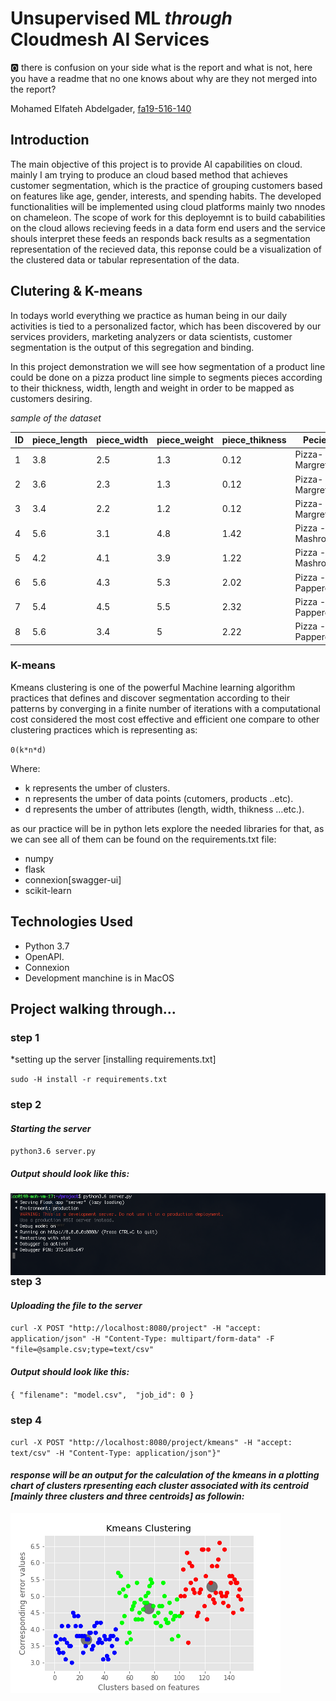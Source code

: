 # Unsupervised ML *through* Cloudmesh AI Services

:o2: there is confusion on your side what is the report and what is not, here you have a readme that no one knows about why are they not merged into the report?

Mohamed Elfateh Abdelgader, [fa19-516-140](https://github.com/cloudmesh-community/fa19-516-140)


## Introduction  

The main objective of this project is to provide AI capabilities on cloud. mainly I am trying to produce an cloud based method that achieves customer segmentation, which is the practice of grouping customers based on features like age, gender, interests, and spending habits. The developed functionalities will be implemented using cloud platforms mainly two nnodes on chameleon. The scope of work for this deployemnt is to build cababilities on the cloud allows recieving feeds in a data form end users and the service shouls interpret these feeds an responds back results as a segmentation representation of the recieved data, this reponse could be a visualization of the clustered data or tabular representation of the data. 

## Clutering & K-means
In todays world everything we practice as human being in our daily activities is tied to a personalized factor, which has been discovered by our services providers, marketing analyzers or data scientists, customer segmentation is the output of this segregation and binding.

In this project demonstration we will see how segmentation of a product line could be done on a pizza product line simple to segments pieces according to their thickness, width, length and weight in order to be mapped as customers desiring. 

*sample of the dataset*


|ID |piece_length|piece_width|piece_weight|piece_thikness|Pecies|
|---|---|---|---|---|---|
|1|3.8|2.5|1.3|0.12|Pizza-Margreta|
|2|3.6|2.3|1.3|0.12|Pizza-Margreta|
|3|3.4|2.2|1.2|0.12|Pizza-Margreta|
|4|5.6|3.1|4.8|1.42|Pizza - Mashroom|
|5|4.2|4.1|3.9|1.22|Pizza - Mashroom|
|6|5.6|4.3|5.3|2.02|Pizza -Papperoin|
|7|5.4|4.5|5.5|2.32|Pizza -Papperoin|
|8|5.6|3.4|5|2.22|Pizza -Papperoin|




### K-means

Kmeans clustering is one of the powerful Machine learning algorithm practices that defines and discover segmentation according to their patterns by converging in a finite number of iterations with a computational cost considered the most cost effective and efficient one compare to other clustering practices which is representing as:

`0(k*n*d)` 

Where:

* k represents  the umber of clusters.
* n represents  the umber of data points (cutomers, products ..etc).
* d represents  the umber of attributes (length, width, thikness …etc.).

as our practice will be in python lets explore the needed libraries for that, as we can see all of them can be found on the requirements.txt file:

* numpy
* flask
* connexion[swagger-ui]
* scikit-learn


## Technologies Used 

* Python 3.7
* OpenAPI.
* Connexion
* Development manchine is in MacOS 

## Project walking through...


### step 1
*setting up the server [installing requirements.txt]

`sudo -H install -r requirements.txt`

### step 2

#### *Starting the server*

`python3.6 server.py`

##### *Output should look like this:*
	
<img src="results/Sserver.png"
     alt="Server start"
     style="float: left; margin-right: 10px;" />


### step 3
#### *Uploading the file to the server*

`curl -X POST "http://localhost:8080/project" -H "accept: application/json" -H "Content-Type: multipart/form-data" -F "file=@sample.csv;type=text/csv"`

#### *Output should look like this:*

`{
  "filename": "model.csv", 
  "job_id": 0
}`

### step 4

`curl -X POST "http://localhost:8080/project/kmeans" -H "accept: text/csv" -H "Content-Type: application/json"}"
`

#### *response will be an output for the calculation of the kmeans in a plotting chart of clusters rpresenting each cluster associated with its centroid [mainly three clusters and three centroids] as followin:*

<img src="results/kmeans_centroid.png"
     alt="Server start"
     style="float: left; margin-right: 10px;" />


 
